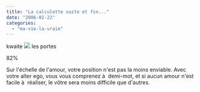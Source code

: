 ```yaml
---
title: "La calculette suite et fin..."
date: "2006-02-22"
categories: 
  - "ma-vie-la-vraie"
---
```


kwaite ![](images/heart.gif) les portes  
  
82%  
  
Sur l'échelle de l'amour, votre position n'est pas la moins enviable. Avec votre alter ego, vous vous comprenez à  demi-mot, et si aucun amour n'est facile à  réaliser, le vôtre sera moins difficile que d'autres.
